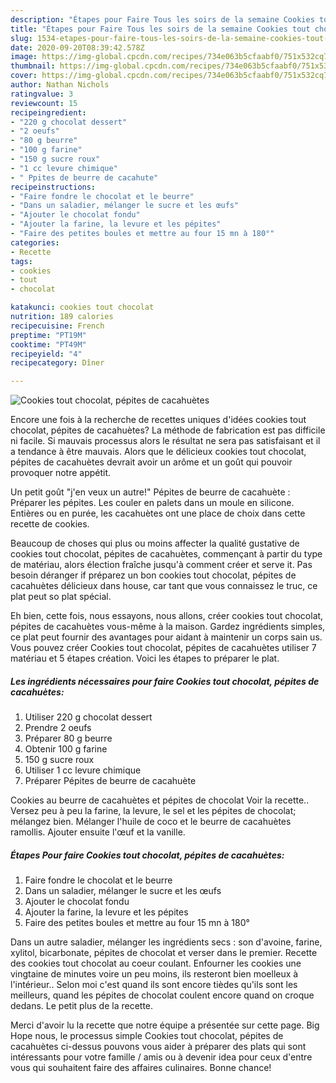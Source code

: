 ```yaml
---
description: "Étapes pour Faire Tous les soirs de la semaine Cookies tout chocolat, pépites de cacahuètes"
title: "Étapes pour Faire Tous les soirs de la semaine Cookies tout chocolat, pépites de cacahuètes"
slug: 1534-etapes-pour-faire-tous-les-soirs-de-la-semaine-cookies-tout-chocolat-pepites-de-cacahuetes
date: 2020-09-20T08:39:42.578Z
image: https://img-global.cpcdn.com/recipes/734e063b5cfaabf0/751x532cq70/cookies-tout-chocolat-pepites-de-cacahuetes-photo-principale-de-la-recette.jpg
thumbnail: https://img-global.cpcdn.com/recipes/734e063b5cfaabf0/751x532cq70/cookies-tout-chocolat-pepites-de-cacahuetes-photo-principale-de-la-recette.jpg
cover: https://img-global.cpcdn.com/recipes/734e063b5cfaabf0/751x532cq70/cookies-tout-chocolat-pepites-de-cacahuetes-photo-principale-de-la-recette.jpg
author: Nathan Nichols
ratingvalue: 3
reviewcount: 15
recipeingredient:
- "220 g chocolat dessert"
- "2 oeufs"
- "80 g beurre"
- "100 g farine"
- "150 g sucre roux"
- "1 cc levure chimique"
- " Ppites de beurre de cacahute"
recipeinstructions:
- "Faire fondre le chocolat et le beurre"
- "Dans un saladier, mélanger le sucre et les œufs"
- "Ajouter le chocolat fondu"
- "Ajouter la farine, la levure et les pépites"
- "Faire des petites boules et mettre au four 15 mn à 180°"
categories:
- Recette
tags:
- cookies
- tout
- chocolat

katakunci: cookies tout chocolat 
nutrition: 189 calories
recipecuisine: French
preptime: "PT19M"
cooktime: "PT49M"
recipeyield: "4"
recipecategory: Dîner

---
```



![Cookies tout chocolat, pépites de cacahuètes](https://img-global.cpcdn.com/recipes/734e063b5cfaabf0/751x532cq70/cookies-tout-chocolat-pepites-de-cacahuetes-photo-principale-de-la-recette.jpg)

Encore une fois à la recherche de recettes uniques d'idées cookies tout chocolat, pépites de cacahuètes? La méthode de fabrication est pas difficile ni facile. Si mauvais processus alors le résultat ne sera pas satisfaisant et il a tendance à être mauvais. Alors que le délicieux cookies tout chocolat, pépites de cacahuètes devrait avoir un arôme et un goût qui pouvoir provoquer notre appétit.

Un petit goût &#34;j&#39;en veux un autre!&#34; Pépites de beurre de cacahuète : Préparer les pépites. Les couler en palets dans un moule en silicone. Entières ou en purée, les cacahuètes ont une place de choix dans cette recette de cookies.

Beaucoup de choses qui plus ou moins affecter la qualité gustative de cookies tout chocolat, pépites de cacahuètes, commençant à partir du type de matériau, alors élection fraîche jusqu'à comment créer et serve it. Pas besoin déranger if préparez un bon cookies tout chocolat, pépites de cacahuètes délicieux dans house, car tant que vous connaissez le truc, ce plat peut so plat spécial.


Eh bien, cette fois, nous essayons, nous allons, créer cookies tout chocolat, pépites de cacahuètes vous-même à la maison. Gardez ingrédients simples, ce plat peut fournir des avantages pour aidant à maintenir un corps sain us. Vous pouvez créer Cookies tout chocolat, pépites de cacahuètes utiliser 7 matériau et 5 étapes création. Voici les étapes to préparer le plat.

<!--inarticleads1-->

##### Les ingrédients nécessaires pour faire Cookies tout chocolat, pépites de cacahuètes:

1. Utiliser 220 g chocolat dessert
1. Prendre 2 oeufs
1. Préparer 80 g beurre
1. Obtenir 100 g farine
1.  150 g sucre roux
1. Utiliser 1 cc levure chimique
1. Préparer  Pépites de beurre de cacahuète


Cookies au beurre de cacahuètes et pépites de chocolat Voir la recette.. Versez peu à peu la farine, la levure, le sel et les pépites de chocolat; mélangez bien. Mélanger l&#39;huile de coco et le beurre de cacahuètes ramollis. Ajouter ensuite l&#39;œuf et la vanille. 

<!--inarticleads2-->

##### Étapes Pour faire Cookies tout chocolat, pépites de cacahuètes:

1. Faire fondre le chocolat et le beurre
1. Dans un saladier, mélanger le sucre et les œufs
1. Ajouter le chocolat fondu
1. Ajouter la farine, la levure et les pépites
1. Faire des petites boules et mettre au four 15 mn à 180°


Dans un autre saladier, mélanger les ingrédients secs : son d&#39;avoine, farine, xylitol, bicarbonate, pépites de chocolat et verser dans le premier. Recette des cookies tout chocolat au coeur coulant. Enfourner les cookies une vingtaine de minutes voire un peu moins, ils resteront bien moelleux à l&#39;intérieur.. Selon moi c&#39;est quand ils sont encore tièdes qu&#39;ils sont les meilleurs, quand les pépites de chocolat coulent encore quand on croque dedans. Le petit plus de la recette. 


Merci d'avoir lu la recette que notre équipe a présentée sur cette page. Big Hope nous, le processus simple Cookies tout chocolat, pépites de cacahuètes ci-dessus pouvons vous aider à préparer des plats qui sont intéressants pour votre famille / amis ou à devenir idea pour ceux d'entre vous qui souhaitent faire des affaires culinaires. Bonne chance!
